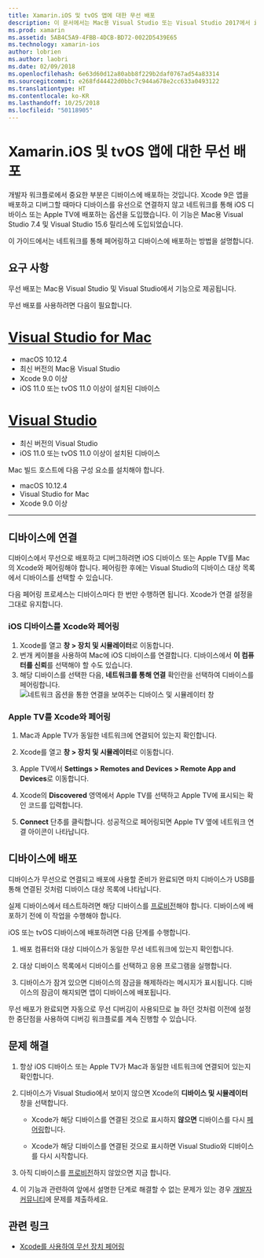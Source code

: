 ```yaml
---
title: Xamarin.iOS 및 tvOS 앱에 대한 무선 배포
description: 이 문서에서는 Mac용 Visual Studio 또는 Visual Studio 2017에서 iOS 디바이스에 Xamarin.iOS 앱을 무선으로 배포하는 방법을 설명합니다.
ms.prod: xamarin
ms.assetid: 5AB4C5A9-4FBB-4DCB-BD72-0022D5439E65
ms.technology: xamarin-ios
author: lobrien
ms.author: laobri
ms.date: 02/09/2018
ms.openlocfilehash: 6e63d60d12a80abb8f229b2daf0767ad54a83314
ms.sourcegitcommit: e268fd44422d0bbc7c944a678e2cc633a0493122
ms.translationtype: HT
ms.contentlocale: ko-KR
ms.lasthandoff: 10/25/2018
ms.locfileid: "50118905"
---
```

# <a name="wireless-deployment-for-xamarinios-and-tvos-apps"></a>Xamarin.iOS 및 tvOS 앱에 대한 무선 배포

개발자 워크플로에서 중요한 부분은 디바이스에 배포하는 것입니다. Xcode 9은 앱을 배포하고 디버그할 때마다 디바이스를 유선으로 연결하지 않고 네트워크를 통해 iOS 디바이스 또는 Apple TV에 배포하는 옵션을 도입했습니다. 이 기능은 Mac용 Visual Studio 7.4 및 Visual Studio 15.6 릴리스에 도입되었습니다.

이 가이드에서는 네트워크를 통해 페어링하고 디바이스에 배포하는 방법을 설명합니다.

## <a name="requirements"></a>요구 사항

무선 배포는 Mac용 Visual Studio 및 Visual Studio에서 기능으로 제공됩니다.

무선 배포를 사용하려면 다음이 필요합니다.

# <a name="visual-studio-for-mactabmacos"></a>[Visual Studio for Mac](#tab/macos)

- macOS 10.12.4
- 최신 버전의 Mac용 Visual Studio
- Xcode 9.0 이상
- iOS 11.0 또는 tvOS 11.0 이상이 설치된 디바이스

# <a name="visual-studiotabwindows"></a>[Visual Studio](#tab/windows)

- 최신 버전의 Visual Studio
- iOS 11.0 또는 tvOS 11.0 이상이 설치된 디바이스

Mac 빌드 호스트에 다음 구성 요소를 설치해야 합니다.

- macOS 10.12.4
- Visual Studio for Mac
- Xcode 9.0 이상

-----

## <a name="connecting-a-device"></a>디바이스에 연결

디바이스에서 무선으로 배포하고 디버그하려면 iOS 디바이스 또는 Apple TV를 Mac의 Xcode와 페어링해야 합니다. 페어링한 후에는 Visual Studio의 디바이스 대상 목록에서 디바이스를 선택할 수 있습니다. 

다음 페어링 프로세스는 디바이스마다 한 번만 수행하면 됩니다. Xcode가 연결 설정을 그대로 유지합니다.

<a name="pair" />

### <a name="pairing-an-ios-device-with-xcode"></a>iOS 디바이스를 Xcode와 페어링

1. Xcode를 열고 **창 > 장치 및 시뮬레이터**로 이동합니다.
2. 번개 케이블을 사용하여 Mac에 iOS 디바이스를 연결합니다. 디바이스에서 **이 컴퓨터를 신뢰**를 선택해야 할 수도 있습니다.
3. 해당 디바이스를 선택한 다음, **네트워크를 통해 연결** 확인란을 선택하여 디바이스를 페어링합니다. ![네트워크 옵션을 통한 연결을 보여주는 디바이스 및 시뮬레이터 창](wireless-deployment-images/image2.png)

### <a name="pairing-an-apple-tv-with-xcode"></a>Apple TV를 Xcode와 페어링

1. Mac과 Apple TV가 동일한 네트워크에 연결되어 있는지 확인합니다.

2. Xcode를 열고 **창 > 장치 및 시뮬레이터**로 이동합니다.

3. Apple TV에서 **Settings > Remotes and Devices > Remote App and Devices**로 이동합니다.

4. Xcode의 **Discovered** 영역에서 Apple TV를 선택하고 Apple TV에 표시되는 확인 코드를 입력합니다.

5. **Connect** 단추를 클릭합니다. 성공적으로 페어링되면 Apple TV 옆에 네트워크 연결 아이콘이 나타납니다.

## <a name="deploy-to-a-device"></a>디바이스에 배포

디바이스가 무선으로 연결되고 배포에 사용할 준비가 완료되면 마치 디바이스가 USB를 통해 연결된 것처럼 디바이스 대상 목록에 나타납니다.

실제 디바이스에서 테스트하려면 해당 디바이스를 [프로비전](~/ios/get-started/installation/device-provisioning/index.md)해야 합니다. 디바이스에 배포하기 전에 이 작업을 수행해야 합니다. 

iOS 또는 tvOS 디바이스에 배포하려면 다음 단계를 수행합니다.

1. 배포 컴퓨터와 대상 디바이스가 동일한 무선 네트워크에 있는지 확인합니다. 

2. 대상 디바이스 목록에서 디바이스를 선택하고 응용 프로그램을 실행합니다.

2. 디바이스가 잠겨 있으면 디바이스의 잠금을 해제하라는 메시지가 표시됩니다. 디바이스의 잠금이 해지되면 앱이 디바이스에 배포됩니다.

무선 배포가 완료되면 자동으로 무선 디버깅이 사용되므로 늘 하던 것처럼 이전에 설정한 중단점을 사용하여 디버깅 워크플로를 계속 진행할 수 있습니다.

## <a name="troubleshooting"></a>문제 해결

1. 항상 iOS 디바이스 또는 Apple TV가 Mac과 동일한 네트워크에 연결되어 있는지 확인합니다.

2. 디바이스가 Visual Studio에서 보이지 않으면 Xcode의 **디바이스 및 시뮬레이터** 창을 선택합니다. 

    * Xcode가 해당 디바이스를 연결된 것으로 표시하지 **않으면** 디바이스를 다시 [페어링](#pair)합니다.

    * Xcode가 해당 디바이스를 연결된 것으로 표시하면 Visual Studio와 디바이스를 다시 시작합니다.

3. 아직 디바이스를 [프로비전](~/ios/get-started/installation/device-provisioning/index.md)하지 않았으면 지금 합니다.

4. 이 기능과 관련하여 앞에서 설명한 단계로 해결할 수 없는 문제가 있는 경우 [개발자 커뮤니티](https://developercommunity.visualstudio.com/spaces/41/index.html)에 문제를 제출하세요.

## <a name="related-links"></a>관련 링크

- [Xcode를 사용하여 무선 장치 페어링](https://help.apple.com/xcode/mac/9.0/index.html?localePath=en.lproj#/devbc48d1bad)
